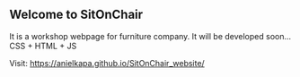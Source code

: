 
## Welcome to SitOnChair
It is a workshop webpage for furniture company.
It will be developed soon...
CSS + HTML + JS

Visit: https://anielkapa.github.io/SitOnChair_website/
